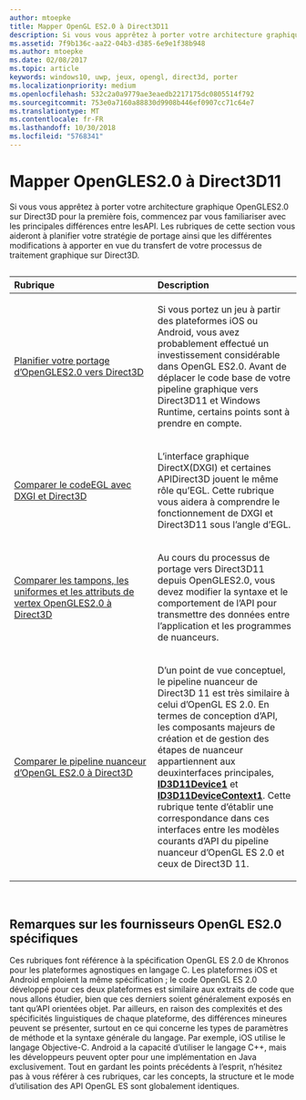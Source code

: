 ```yaml
---
author: mtoepke
title: Mapper OpenGL ES2.0 à Direct3D11
description: Si vous vous apprêtez à porter votre architecture graphique OpenGLES2.0 sur Direct3D pour la première fois, commencez par vous familiariser avec les principales différences entre lesAPI.
ms.assetid: 7f9b136c-aa22-04b3-d385-6e9e1f38b948
ms.author: mtoepke
ms.date: 02/08/2017
ms.topic: article
keywords: windows10, uwp, jeux, opengl, direct3d, porter
ms.localizationpriority: medium
ms.openlocfilehash: 532c2a0a9779ae3eaedb2217175dc0805514f792
ms.sourcegitcommit: 753e0a7160a88830d9908b446ef0907cc71c64e7
ms.translationtype: MT
ms.contentlocale: fr-FR
ms.lasthandoff: 10/30/2018
ms.locfileid: "5768341"
---
```

# <a name="map-opengl-es-20-to-direct3d-11"></a>Mapper OpenGLES2.0 à Direct3D11



Si vous vous apprêtez à porter votre architecture graphique OpenGLES2.0 sur Direct3D pour la première fois, commencez par vous familiariser avec les principales différences entre lesAPI. Les rubriques de cette section vous aideront à planifier votre stratégie de portage ainsi que les différentes modifications à apporter en vue du transfert de votre processus de traitement graphique sur Direct3D.
## 
<table>
<colgroup>
<col width="50%" />
<col width="50%" />
</colgroup>
<thead>
<tr class="header">
<th align="left">Rubrique</th>
<th align="left">Description</th>
</tr>
</thead>
<tbody>
<tr class="odd">
<td align="left"><p><a href="compare-opengl-es-2-0-api-design-to-directx.md">Planifier votre portage d’OpenGLES2.0 vers Direct3D</a></p></td>
<td align="left"><p>Si vous portez un jeu à partir des plateformes iOS ou Android, vous avez probablement effectué un investissement considérable dans OpenGL ES2.0. Avant de déplacer le code base de votre pipeline graphique vers Direct3D11 et Windows Runtime, certains points sont à prendre en compte.</p></td>
</tr>
<tr class="even">
<td align="left"><p><a href="moving-from-egl-to-dxgi.md">Comparer le codeEGL avec DXGI et Direct3D</a></p></td>
<td align="left"><p>L’interface graphique DirectX(DXGI) et certaines APIDirect3D jouent le même rôle qu’EGL. Cette rubrique vous aidera à comprendre le fonctionnement de DXGI et Direct3D11 sous l’angle d’EGL.</p></td>
</tr>
<tr class="odd">
<td align="left"><p><a href="porting-uniforms-and-attributes.md">Comparer les tampons, les uniformes et les attributs de vertex OpenGLES2.0 à Direct3D</a></p></td>
<td align="left"><p>Au cours du processus de portage vers Direct3D11 depuis OpenGLES2.0, vous devez modifier la syntaxe et le comportement de l’API pour transmettre des données entre l’application et les programmes de nuanceurs.</p></td>
</tr>
<tr class="even">
<td align="left"><p><a href="change-your-shader-loading-code.md">Comparer le pipeline nuanceur d’OpenGL ES2.0 à Direct3D</a></p></td>
<td align="left"><p>D’un point de vue conceptuel, le pipeline nuanceur de Direct3D 11 est très similaire à celui d’OpenGL ES 2.0. En termes de conception d’API, les composants majeurs de création et de gestion des étapes de nuanceur appartiennent aux deuxinterfaces principales, <a href="https://msdn.microsoft.com/library/windows/desktop/hh404575"><strong>ID3D11Device1</strong></a> et <a href="https://msdn.microsoft.com/library/windows/desktop/hh404598"><strong>ID3D11DeviceContext1</strong></a>. Cette rubrique tente d’établir une correspondance dans ces interfaces entre les modèles courants d’API du pipeline nuanceur d’OpenGL ES 2.0 et ceux de Direct3D 11.</p></td>
</tr>
</tbody>
</table>

 

## <a name="notes-on-specific-opengl-es-20-providers"></a>Remarques sur les fournisseurs OpenGL ES2.0 spécifiques


Ces rubriques font référence à la spécification OpenGL ES 2.0 de Khronos pour les plateformes agnostiques en langage C. Les plateformes iOS et Android emploient la même spécification ; le code OpenGL ES 2.0 développé pour ces deux plateformes est similaire aux extraits de code que nous allons étudier, bien que ces derniers soient généralement exposés en tant qu’API orientées objet. Par ailleurs, en raison des complexités et des spécificités linguistiques de chaque plateforme, des différences mineures peuvent se présenter, surtout en ce qui concerne les types de paramètres de méthode et la syntaxe générale du langage. Par exemple, iOS utilise le langage Objective-C. Android a la capacité d’utiliser le langage C++, mais les développeurs peuvent opter pour une implémentation en Java exclusivement. Tout en gardant les points précédents à l’esprit, n’hésitez pas à vous référer à ces rubriques, car les concepts, la structure et le mode d’utilisation des API OpenGL ES sont globalement identiques.

 

 





